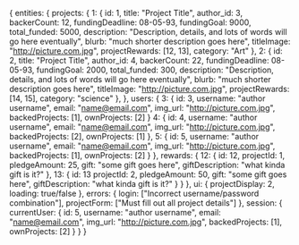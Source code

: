 {
  entities: {
    projects: {
      1: {
        id: 1,
        title: "Project Title",
        author_id: 3,
        backerCount: 12,
        fundingDeadline: 08-05-93,
        fundingGoal: 9000,
        total_funded: 5000,
        description: "Description, details, and lots of words will go here eventually",
        blurb: "much shorter description goes here",
        titleImage: "http://picture.com.jpg",
        projectRewards: [12, 13],
        category: "Art"
      },
      2: {
        id: 2,
        title: "Project Title",
        author_id: 4,
        backerCount: 22,
        fundingDeadline: 08-05-93,
        fundingGoal: 2000,
        total_funded: 300,
        description: "Description, details, and lots of words will go here eventually",
        blurb: "much shorter description goes here",
        titleImage: "http://picture.com.jpg",
        projectRewards: [14, 15],
        category: "science"
      },
    },
    users: {
      3: {
        id: 3,
        username: "author username",
        email: "name@email.com",
        img_url: "http://picture.com.jpg",
        backedProjects: [1],
        ownProjects: [2]
      }
      4: {
        id: 4,
        username: "author username",
        email: "name@email.com",
        img_url: "http://picture.com.jpg",
        backedProjects: [2],
        ownProjects: [1]
      },
      5: {
        id: 5,
        username: "author username",
        email: "name@email.com",
        img_url: "http://picture.com.jpg",
        backedProjects: [1],
        ownProjects: [2]
      }
    },
    rewards: {
      12: {
          id: 12,
          projectId: 1,
          pledgeAmount: 25,
          gift: "some gift goes here",
          giftDescription: "what kinda gift is it?"
          },
      13: {
          id: 13
          projectId: 2,
          pledgeAmount: 50,
          gift: "some gift goes here",
          giftDescription: "what kinda gift is it?"
          }
    }
  },
  ui: {
    projectDisplay: 2,
    loading: true/false
  },
  errors: {
    login: ["Incorrect username/password combination"],
    projectForm: ["Must fill out all project details"]
  },
  session: {
    currentUser: {
        id: 5,
        username: "author username",
        email: "name@email.com",
        img_url: "http://picture.com.jpg",
        backedProjects: [1],
        ownProjects: [2]
    }
  }
}
